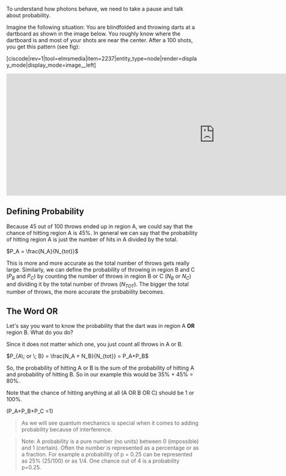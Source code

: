To understand how photons behave, we need to take a pause and talk about probability.

Imagine the following situation: You are blindfolded and throwing darts at a dartboard as shown in the image below. You roughly know where the dartboard is and most of your shots are near the center. After a 100 shots, you get this pattern (see fig):

[ciscode|rev=1|tool=elmsmedia|item=2237|entity_type=node|render=display_mode|display_mode=image__left]

<iframe src="https://h5p.org/h5p/embed/88836" width="1090" height="319" frameborder="0" allowfullscreen="allowfullscreen"></iframe><script src="https://h5p.org/sites/all/modules/h5p/library/js/h5p-resizer.js" charset="UTF-8"></script>

## Defining Probability

Because 45 out of 100 throws ended up in region A, we could say that the chance of hitting region A is 45%. In general we can say that the probability of hitting region A is just the number of hits in A divided by the total.

$P_A = \frac{N_A}{N_{tot}}$

This is more and more accurate as the total number of throws gets really large. Similarly, we can define the probability of throwing in region B and C ($P_B$ and $P_C$) by counting the number of throws in region B or C ($N_B$ or $N_C$) and dividing it by the total number of throws ($N_{TOT}$). The bigger the total number of throws, the more accurate the probability becomes.

## The Word OR

Let's say you want to know the probability that the dart was in region A **OR** region B. What do you do?

Since it does not matter which one, you just count all throws in A or B.

$P_{A\; or \; B} = \frac{N_A + N_B}{N_{tot}} = P_A+P_B$

So, the probability of hitting A or B is the sum of the probability of hitting A and probability of hitting B. So in our example this would be 35% + 45% = 80%.

Note that the chance of hitting anything at all (A OR B OR C) should be 1 or 100%.

\(P_A+P_B+P_C =1\)

> As we will see quantum mechanics is special when it comes to adding probability because of interference.

> Note: A probability is a pure number (no units) between 0 (impossible) and 1 (certain). Often the number is represented as a percentage or as a fraction. For example a probability of p = 0.25 can be represented as 25% (25/100) or as 1/4. One chance out of 4 is a probability p=0.25. 